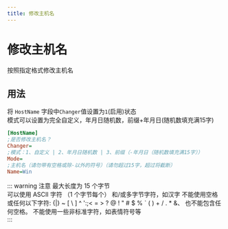```yaml
---
title: 修改主机名
---
```


# 修改主机名
按照指定格式修改主机名

## 用法
将 `HostName` 字段中`Changer`值设置为`1`(启用)状态  
模式可以设置为完全自定义，年月日随机数，前缀+年月日(随机数填充满15字)
```ini
[HostName]
;是否修改主机名？
Changer=
;模式：1、自定义 | 2、年月日随机数 | 3、前缀（-年月日（随机数填充满15字））
Mode=
;主机名（请勿带有空格或除-以外的符号）（请勿超过15字，超过将截断）
Name=Win
```

::: warning 注意
最大长度为 15 个字节    
可以使用 ASCII 字符 （1 个字节每个） 和/或多字节字符，如汉字
不能使用空格或任何以下字符: {|} ~ [ \ ] ^ ':;< = > ? @ ! " # $ % ` ( ) + / . * &、 也不能包含任何空格。 
不能使用一些非标准字符，如表情符号等    
:::